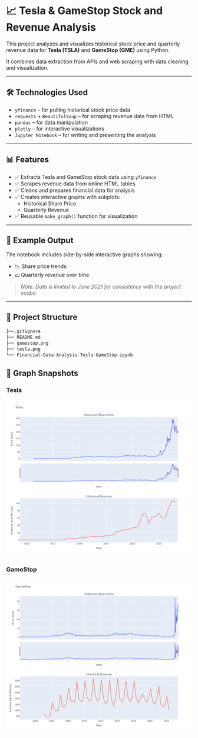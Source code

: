 # 📈 Tesla & GameStop Stock and Revenue Analysis

This project analyzes and visualizes historical stock price and quarterly revenue data for **Tesla (TSLA)** and **GameStop (GME)** using Python.

It combines data extraction from APIs and web scraping with data cleaning and visualization.

---

## 🛠 Technologies Used

- `yfinance` – for pulling historical stock price data
- `requests` + `BeautifulSoup` – for scraping revenue data from HTML
- `pandas` – for data manipulation
- `plotly` – for interactive visualizations
- `Jupyter Notebook` – for writing and presenting the analysis

---

## 📊 Features

- ✅ Extracts Tesla and GameStop stock data using `yfinance`
- ✅ Scrapes revenue data from online HTML tables
- ✅ Cleans and prepares financial data for analysis
- ✅ Creates interactive graphs with subplots:
  - Historical Share Price
  - Quarterly Revenue
- ✅ Reusable `make_graph()` function for visualization

---

## 📎 Example Output

The notebook includes side-by-side interactive graphs showing:

- 📉 Share price trends
- 💵 Quarterly revenue over time

> _Note: Data is limited to June 2021 for consistency with the project scope._

---

## 📁 Project Structure
```
├──.gitignore
├── README.md
├── gamestop.png
├── tesla.png
└── Financial-Data-Analysis-Tesla-GameStop.ipynb
```

## 📸 Graph Snapshots

### Tesla
![Tesla Stock and Revenue](tesla.png)

### GameStop
![GameStop Stock and Revenue](gamestop.png)
